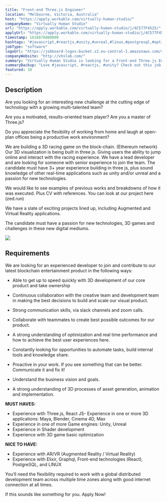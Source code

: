 ```yaml
---
title: "Front-end Three.js Engineer"
location: "Melbourne, Victoria, Australia"
host: "https://apply.workable.com/virtually-human-studio/"
companyName: "Virtually Human Studio"
url: "https://apply.workable.com/virtually-human-studio/j/4C577F4525/"
applyUrl: "https://apply.workable.com/virtually-human-studio/j/4C577F4525/apply/"
timestamp: 1618876800000
hashtags: "#javascript,#reactjs,#unity,#unreal,#linux,#postgresql,#optimization"
jobType: "software"
logoUrl: "https://jobboard-logos-bucket.s3.eu-central-1.amazonaws.com/virtually-human-studio"
companyWebsite: "http://vhslab.com/"
summary: "Virtually Human Studio is looking for a Front-end Three.js Engineer that has 3+ year experience building in three js, plus sound knowledge of other real-time applications such as unity and/or unreal and a passion for new technologies."
summaryBackup: "Love #javascript, #reactjs, #unity? Check out this job post!"
featured: 10
---
```


## Description

Are you looking for an interesting new challenge at the cutting edge of technology with a growing multi-talented team?

Are you a motivated, results-oriented team player? Are you a master of Three.js?

Do you appreciate the flexibility of working from home and laugh at open-plan offices being a productive work environment?

We are building a 3D racing game on the block-chain. (Ethereum network) Our 3D visualization is being built in three js. Giving users the ability to jump online and interact with the racing experience. We have a lead developer and are looking for someone with senior experience to join the team. The candidate must have 3+ year experience building in three js, plus sound knowledge of other real-time applications such as unity and/or unreal and a passion for new technologies.

We would like to see examples of previous works and breakdowns of how it was executed. Plus CV with references. You can look at our project here (zed.run)

We have a slate of exciting projects lined up, including Augmented and Virtual Reality applications.

The candidate must have a passion for new technologies, 3D games and challenges in these new digital mediums.

![](https://workablehr.s3.amazonaws.com/uploads/photos/467864/84eb0c0ac38af42b363855b271edf461.png)

## Requirements

We are looking for an experienced developer to join and contribute to our latest blockchain entertainment product in the following ways:

*   Able to get up to speed quickly with 3D development of our core product and take ownership
*   Continuous collaboration with the creative team and development team in making the best decisions to build and scale our visual product.
*   Strong communication skills, via slack channels and zoom calls.
*   Collaborate with teammates to create best possible outcomes for our product.

*   A strong understanding of optimization and real time performance and how to achieve the best user experiences here.
*   Constantly looking for opportunities to automate tasks, build internal tools and knowledge share.
*   Proactive in your work. If you see something that can be better. Communicate it and fix it!
*   Understand the business vision and goals.

*   A strong understanding of 3D processes of asset generation, animation and implementation.

**MUST HAVES:**

*   Experience with Three.js, React JS- Experience in one or more 3D applications: Maya, Blender, Cinema 4D, Max
*   Experience in one of more Game engines: Unity, Unreal
*   Experience in Shader development
*   Experience with 3D game basic optimization

**NICE TO HAVE:**

*   Experience with AR/VR (Augmented Reality / Virtual Reality)
*   Experience with Elixir, Graphql, Front-end technologies (React), PostgreSQL, and LINUX

You’ll need the flexibility required to work with a global distributed development team across multiple time zones along with good internet connection at all times.

If this sounds like something for you. Apply Now!

